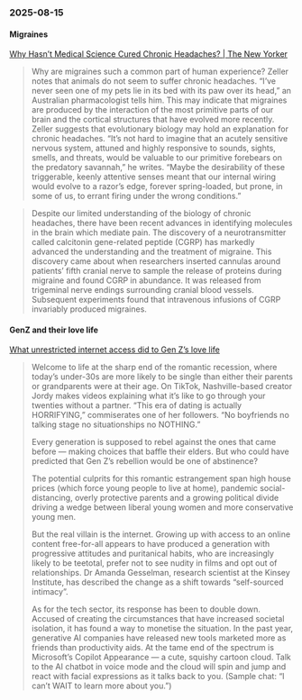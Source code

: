 ### 2025-08-15
#### Migraines
[Why Hasn’t Medical Science Cured Chronic Headaches? \| The New Yorker](https://www.newyorker.com/magazine/2025/08/18/the-headache-tom-zeller-jr-book-review?_sp=b45655f1-9e9b-4480-9585-1bdad520e29d.1755251143434)

> Why are migraines such a common part of human experience? Zeller notes that animals do not seem to suffer chronic headaches. “I’ve never seen one of my pets lie in its bed with its paw over its head,” an Australian pharmacologist tells him. This may indicate that migraines are produced by the interaction of the most primitive parts of our brain and the cortical structures that have evolved more recently. Zeller suggests that evolutionary biology may hold an explanation for chronic headaches. “It’s not hard to imagine that an acutely sensitive nervous system, attuned and highly responsive to sounds, sights, smells, and threats, would be valuable to our primitive forebears on the predatory savannah,” he writes. “Maybe the desirability of these triggerable, keenly attentive senses meant that our internal wiring would evolve to a razor’s edge, forever spring-loaded, but prone, in some of us, to errant firing under the wrong conditions.”

> Despite our limited understanding of the biology of chronic headaches, there have been recent advances in identifying molecules in the brain which mediate pain. The discovery of a neurotransmitter called calcitonin gene-related peptide (CGRP) has markedly advanced the understanding and the treatment of migraine. This discovery came about when researchers inserted cannulas around patients’ fifth cranial nerve to sample the release of proteins during migraine and found CGRP in abundance. It was released from trigeminal nerve endings surrounding cranial blood vessels. Subsequent experiments found that intravenous infusions of CGRP invariably produced migraines.

#### GenZ and their love life
[What unrestricted internet access did to Gen Z’s love life](https://on.ft.com/4mcLwL8)

> Welcome to life at the sharp end of the romantic recession, where today’s under-30s are more likely to be single than either their parents or grandparents were at their age. On TikTok, Nashville-based creator Jordy makes videos explaining what it’s like to go through your twenties without a partner. “This era of dating is actually HORRIFYING,” commiserates one of her followers. “No boyfriends no talking stage no situationships no NOTHING.”
> 
> Every generation is supposed to rebel against the ones that came before — making choices that baffle their elders. But who could have predicted that Gen Z’s rebellion would be one of abstinence?
> 
> The potential culprits for this romantic estrangement span high house prices (which force young people to live at home), pandemic social-distancing, overly protective parents and a growing political divide driving a wedge between liberal young women and more conservative young men.
> 
> But the real villain is the internet. Growing up with access to an online content free-for-all appears to have produced a generation with progressive attitudes and puritanical habits, who are increasingly likely to be teetotal, prefer not to see nudity in films and opt out of relationships. Dr Amanda Gesselman, research scientist at the Kinsey Institute, has described the change as a shift towards “self-sourced intimacy”.
> 
> As for the tech sector, its response has been to double down. Accused of creating the circumstances that have increased societal isolation, it has found a way to monetise the situation. In the past year, generative AI companies have released new tools marketed more as friends than productivity aids. At the tame end of the spectrum is Microsoft’s Copilot Appearance — a cute, squishy cartoon cloud. Talk to the AI chatbot in voice mode and the cloud will spin and jump and react with facial expressions as it talks back to you. (Sample chat: “I can’t WAIT to learn more about you.”)

